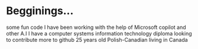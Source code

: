# Begginings...
some fun code I have been working with the help of Microsoft copilot and other A.I
I have a computer systems information technology diploma
looking to contribute more to github
25 years old Polish-Canadian living in Canada
